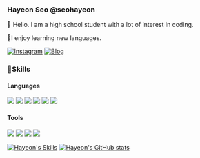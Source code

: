 ### Hayeon Seo @seohayeon  
👋 Hello. I am a high school student with a lot of interest in coding.

🚀I enjoy learning new languages.

[![Instagram](https://img.shields.io/badge/Instagram-E4405F?style=flat-square&logo=Instagram&logoColor=white)](https://www.instagram.com/xeovii) [![Blog](https://img.shields.io/badge/Blog-FF5722?style=flat-square&logo=Bloglovin&logoColor=white)](https://seohayeon.me)


### 💪Skills


#### Languages
<img src="https://img.shields.io/badge/Javascript-F7DF1E?style=flat-square&logo=Javascript&logoColor=white"/>  <img src="https://img.shields.io/badge/Typescript-3178C6?style=flat-square&logo=Typescript&logoColor=white"/>  <img src="https://img.shields.io/badge/Go-00ADD8?style=flat-square&logo=Go&logoColor=white"/> <img src="https://img.shields.io/badge/Kotlin-7F52FF?style=flat-square&logo=Kotlin&logoColor=white"/>  <img src="https://img.shields.io/badge/Php-777BB4?style=flat-square&logo=Php&logoColor=white"/> <img src="https://img.shields.io/badge/Python-3776AB?style=flat-square&logo=Python&logoColor=white"/> 
#### Tools
<img src="https://img.shields.io/badge/Reactjs-61DAFB?style=flat-square&logo=React&logoColor=white"/>  <img src="https://img.shields.io/badge/Vue-4FC08D?style=flat-square&logo=Vue.js&logoColor=white"/>  <img src="https://img.shields.io/badge/Mysql-4479A1?style=flat-square&logo=Mysql&logoColor=white"/>  <img src="https://img.shields.io/badge/MongoDB-47A248?style=flat-square&logo=MongoDB&logoColor=white"/>




[![Hayeon's Skills](https://github-readme-stats.vercel.app/api/top-langs/?username=seohayeon&langs_count=8&layout=compact)](https://github.com/anuraghazra/github-readme-stats)
[![Hayeon's GitHub stats](https://github-readme-stats.vercel.app/api?username=seohayeon)](https://github.com/anuraghazra/github-readme-stats)
